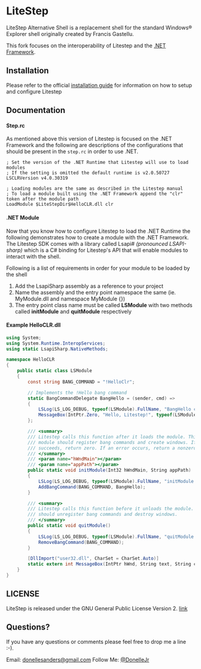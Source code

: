 # LiteStep
LiteStep Alternative Shell is a replacement shell for the standard Windows® Explorer shell originally created by Francis Gastellu. 

This fork focuses on the interoperability of Litestep and the [.NET Framework](https://www.microsoft.com/net/framework).

## Installation

Please refer to the official [installation guide](http://litestep.info/overview/litestep-manual.html) for information on how to setup and configure Litestep

## Documentation

#### Step.rc 

As mentioned above this version of Litestep is focused on the .NET Framework and the following are descriptions of the configurations that should be present in the `step.rc` in order to use .NET.

    ; Set the version of the .NET Runtime that Litestep will use to load modules
    ; If the setting is omitted the default runtime is v2.0.50727
    LSCLRVersion v4.0.30319 
    
    ; Loading modules are the same as described in the Litestep manual
    ; To load a module built using the .NET Framework append the "clr" token after the module path 
    LoadModule $LiteStepDir$HelloCLR.dll clr
    
    
#### .NET Module

Now that you know how to configure Litestep to load the .NET Runtime the following demonstrates how to create a module with the .NET Framework. The Litestep SDK comes with a library called Lsapi# _(pronounced LSAPI-sharp)_ which is a C# binding for Litestep's API that will enable modules to interact with the shell. 

Following is a list of requirements in order for your module to be loaded by the shell

1. Add the LsapiSharp assembly as a reference to your project
2. Name the assembly and the entry point namespace the same (ie. MyModule.dll and namespace MyModule {})
3. The entry point class name must be called **LSModule** with two methods called **initModule** and **quitModule** respectively

#### Example HelloCLR.dll

```c#
using System;
using System.Runtime.InteropServices;
using static LsapiSharp.NativeMethods;

namespace HelloCLR
{
    public static class LSModule
    {
        const string BANG_COMMAND = "!HelloClr";

        // Implements the !Hello bang command
        static BangCommandDelegate BangHello = (sender, cmd) =>
        {
            LSLog(LS_LOG_DEBUG, typeof(LSModule).FullName, "BangHello called");
            MessageBox(IntPtr.Zero, "Hello, Litestep!", typeof(LSModule).FullName, 0);
        };

        /// <summary>
        /// Litestep calls this function after it loads the module. This is where the
        /// module should register bang commands and create windows. If initialization
        /// succeeds, return zero. If an error occurs, return a nonzero value.
        /// </summary>
        /// <param name="hWndMain"></param>
        /// <param name="appPath"></param>
        public static void initModule(Int32 hWndMain, String appPath)
        {
            LSLog(LS_LOG_DEBUG, typeof(LSModule).FullName, "initModule called");
            AddBangCommand(BANG_COMMAND, BangHello);
        }

        /// <summary>
        /// Litestep calls this function before it unloads the module. This function
        /// should unregister bang commands and destroy windows. 
        /// </summary>
        public static void quitModule()
        {
            LSLog(LS_LOG_DEBUG, typeof(LSModule).FullName, "quitModule called");
            RemoveBangCommand(BANG_COMMAND);
        }

        [DllImport("user32.dll", CharSet = CharSet.Auto)]
        static extern int MessageBox(IntPtr hWnd, String text, String caption, int options);
    }
}
```

## LICENSE

LiteStep is released under the GNU General Public License Version 2. [link](docs/license.txt)

## Questions?

If you have any questions or comments please feel free to drop me a line :-).

Email: <donellesanders@gmail.com>
Follow Me: [@DonelleJr](https://twitter.com/DonelleJr)
